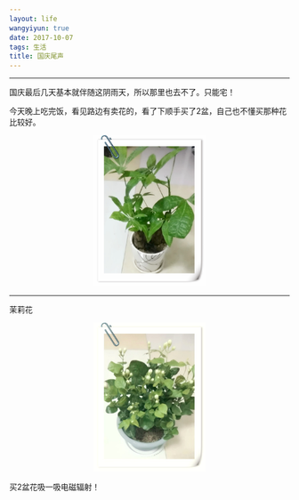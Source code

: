 ```yaml
---
layout: life
wangyiyun: true
date: 2017-10-07
tags: 生活
title: 国庆尾声
---
```


*************

国庆最后几天基本就伴随这阴雨天，所以那里也去不了。只能宅！

今天晚上吃完饭，看见路边有卖花的，看了下顺手买了2盆，自己也不懂买那种花比较好。

<center>
<img src="/res/img/life/2017res/10-07/1.jpg" width="40%" height="40%" />
</center>

---

茉莉花
<center>
<img src="/res/img/life/2017res/10-07/2.jpg" width="40%" height="40%" />
</center>

买2盆花吸一吸电磁辐射！



